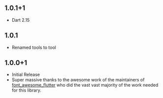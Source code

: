## 1.0.1+1

* Dart 2.15


## 1.0.1

* Renamed tools to tool


## 1.0.0+1

* Initial Release
* Super massive thanks to the awesome work of the maintainers of [font_awesome_flutter](https://pub.dev/packages/font_awesome_flutter) who did the vast vast majority of the work needed for this library.

